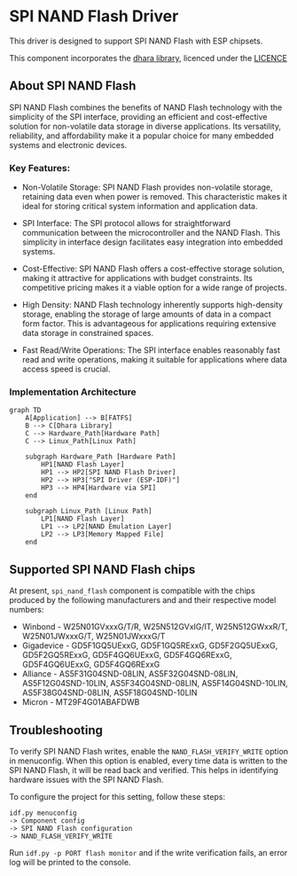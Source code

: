 # SPI NAND Flash Driver

This driver is designed to support SPI NAND Flash with ESP chipsets.

This component incorporates the [dhara library](https://github.com/dlbeer/dhara), licenced under the [LICENCE](https://github.com/dlbeer/dhara/blob/master/LICENSE)

## About SPI NAND Flash
SPI NAND Flash combines the benefits of NAND Flash technology with the simplicity of the SPI interface, providing an efficient and cost-effective solution for non-volatile data storage in diverse applications. Its versatility, reliability, and affordability make it a popular choice for many embedded systems and electronic devices.

### Key Features:
* Non-Volatile Storage: SPI NAND Flash provides non-volatile storage, retaining data even when power is removed. This characteristic makes it ideal for storing critical system information and application data.

* SPI Interface: The SPI protocol allows for straightforward communication between the microcontroller and the NAND Flash. This simplicity in interface design facilitates easy integration into embedded systems.

* Cost-Effective: SPI NAND Flash offers a cost-effective storage solution, making it attractive for applications with budget constraints. Its competitive pricing makes it a viable option for a wide range of projects.

* High Density: NAND Flash technology inherently supports high-density storage, enabling the storage of large amounts of data in a compact form factor. This is advantageous for applications requiring extensive data storage in constrained spaces.

* Fast Read/Write Operations: The SPI interface enables reasonably fast read and write operations, making it suitable for applications where data access speed is crucial.

### Implementation Architecture

```mermaid
graph TD
    A[Application] --> B[FATFS]
    B --> C[Dhara Library]
    C --> Hardware_Path[Hardware Path]
    C --> Linux_Path[Linux Path]

    subgraph Hardware_Path [Hardware Path]
        HP1[NAND Flash Layer]
        HP1 --> HP2[SPI NAND Flash Driver]
        HP2 --> HP3["SPI Driver (ESP-IDF)"]
        HP3 --> HP4[Hardware via SPI]
    end

    subgraph Linux_Path [Linux Path]
        LP1[NAND Flash Layer]
        LP1 --> LP2[NAND Emulation Layer]
        LP2 --> LP3[Memory Mapped File]
    end
```
## Supported SPI NAND Flash chips

At present, `spi_nand_flash` component is compatible with the chips produced by the following manufacturers and and their respective model numbers:

* Winbond - W25N01GVxxxG/T/R, W25N512GVxIG/IT, W25N512GWxxR/T, W25N01JWxxxG/T, W25N01JWxxxG/T
* Gigadevice -  GD5F1GQ5UExxG, GD5F1GQ5RExxG, GD5F2GQ5UExxG, GD5F2GQ5RExxG, GD5F4GQ6UExxG, GD5F4GQ6RExxG, GD5F4GQ6UExxG, GD5F4GQ6RExxG
* Alliance - AS5F31G04SND-08LIN, AS5F32G04SND-08LIN, AS5F12G04SND-10LIN, AS5F34G04SND-08LIN, AS5F14G04SND-10LIN, AS5F38G04SND-08LIN, AS5F18G04SND-10LIN
* Micron - MT29F4G01ABAFDWB

## Troubleshooting

To verify SPI NAND Flash writes, enable the `NAND_FLASH_VERIFY_WRITE` option in menuconfig. When this option is enabled, every time data is written to the SPI NAND Flash, it will be read back and verified. This helps in identifying hardware issues with the SPI NAND Flash.

To configure the project for this setting, follow these steps:

```
idf.py menuconfig
-> Component config
-> SPI NAND Flash configuration
-> NAND_FLASH_VERIFY_WRITE
```

Run `idf.py -p PORT flash monitor` and if the write verification fails, an error log will be printed to the console.
